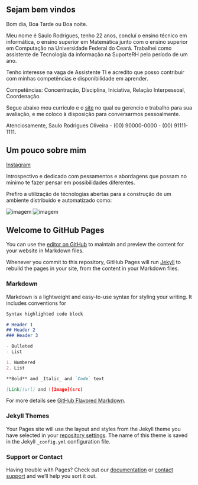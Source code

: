 ## Sejam bem vindos

Bom dia, Boa Tarde ou Boa noite.

Meu nome é Saulo Rodrigues, tenho 22 anos, concluí o ensino técnico em informática, o ensino superior em Matemática junto com o ensino superior em Computação na Universidade Federal do Ceará. Trabalhei como assistente de Tecnologia da informação na SuporteRH pelo período de um ano.

Tenho interesse na vaga de Assistente TI e acredito que posso contribuir com minhas competências e disponibilidade em aprender.

Competências: Concentração, Disciplina, Iniciativa, Relação Interpessoal, Coordenação.

Segue abaixo meu currículo e o [site](https://saulor10000.github.io/curriculo/) no qual eu gerencio e trabalho para sua avaliação, e me coloco à disposição para conversarmos pessoalmente.

Atenciosamente, Saulo Rodrigues Oliveira -  (00) 90000-0000 -  (00) 91111-1111.

## Um pouco sobre mim

[Instagram](https://www.instagram.com/oliveirasaulorodrigues/)

Introspectivo e dedicado com pessamentos e abordagens que possam no mínimo te fazer pensar em possibilidades diferentes.

Prefiro a utilização de técnologias abertas para a construção de um ambiente distribuido e automatizado como:

![imagem](https://user-images.githubusercontent.com/61712241/110947019-631c7900-831e-11eb-9ee7-edbaff142219.png)
![imagem](https://user-images.githubusercontent.com/61712241/110947113-81827480-831e-11eb-9b8c-ea7f169bf4e5.png)


## Welcome to GitHub Pages

You can use the [editor on GitHub](https://github.com/saulor10000/curriculo/edit/main/README.md) to maintain and preview the content for your website in Markdown files.

Whenever you commit to this repository, GitHub Pages will run [Jekyll](https://jekyllrb.com/) to rebuild the pages in your site, from the content in your Markdown files.

### Markdown

Markdown is a lightweight and easy-to-use syntax for styling your writing. It includes conventions for

```markdown
Syntax highlighted code block

# Header 1
## Header 2
### Header 3

- Bulleted
- List

1. Numbered
2. List

**Bold** and _Italic_ and `Code` text

[Link](url) and ![Image](src)
```

For more details see [GitHub Flavored Markdown](https://guides.github.com/features/mastering-markdown/).

### Jekyll Themes

Your Pages site will use the layout and styles from the Jekyll theme you have selected in your [repository settings](https://github.com/saulor10000/curriculo/settings). The name of this theme is saved in the Jekyll `_config.yml` configuration file.

### Support or Contact

Having trouble with Pages? Check out our [documentation](https://docs.github.com/categories/github-pages-basics/) or [contact support](https://support.github.com/contact) and we’ll help you sort it out.
